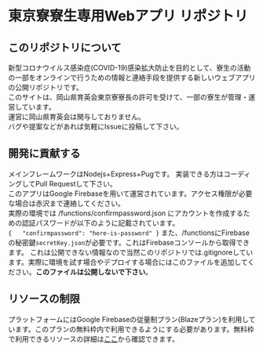 # 東京寮寮生専用Webアプリ リポジトリ
## このリポジトリについて
新型コロナウイルス感染症(COVID-19)感染拡大防止を目的として、寮生の活動の一部をオンラインで行うための情報と連絡手段を提供する新しいウェブアプリの公開リポジトリです。  
このサイトは、岡山県育英会東京寮寮長の許可を受けて、一部の寮生が管理・運営しています。  
運営に岡山県育英会は関与しておりません。    
バグや提案などがあれば気軽にIssueに投稿して下さい。  

## 開発に貢献する
メインフレームワークはNodejs+Express+Pugです。
実装できる方はコーディングしてPull Requestして下さい。  
このアプリはGoogle Firebaseを用いて運営されています。アクセス権限が必要な場合は赤沢まで連絡してください。  
実際の環境では /functions/confirmpassword.json にアカウントを作成するための認証パスワードが以下のように記載されています。  
`{  
   "confirmpassword": "here-is-password"
}` 
また、/functionsにFirebaseの秘密鍵`secretKey.json`が必要です。これはFirebaseコンソールから取得できます。 
これは公開できない情報なので当然このリポジトリでは.gitignoreしています。実際に環境を試す場合やデプロイする場合にはこのファイルを追加してください。**このファイルは公開しないで下さい**。

## リソースの制限
プラットフォームにはGoogle Firebaseの従量制プラン(Blazeプラン)を利用しています。このプランの無料枠内で利用できるようにする必要があります。無料枠で利用できるリソースの詳細は[ここ](https://firebase.google.com/pricing)から確認できます。